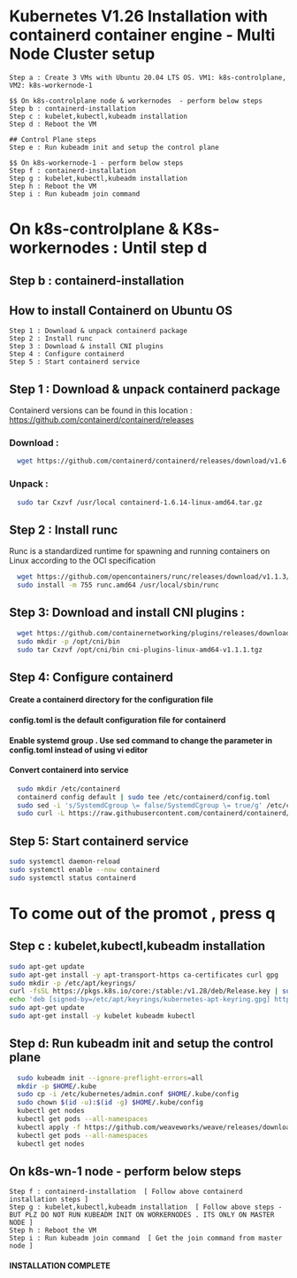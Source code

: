 # Kubernetes V1.26 Installation with containerd container engine - Multi Node Cluster setup


```console
Step a : Create 3 VMs with Ubuntu 20.04 LTS OS. VM1: k8s-controlplane, VM2: k8s-workernode-1

$$ On k8s-controlplane node & workernodes  - perform below steps
Step b : containerd-installation
Step c : kubelet,kubectl,kubeadm installation
Step d : Reboot the VM

## Control Plane steps
Step e : Run kubeadm init and setup the control plane

$$ On k8s-workernode-1 - perform below steps
Step f : containerd-installation
Step g : kubelet,kubectl,kubeadm installation
Step h : Reboot the VM
Step i : Run kubeadm join command

```
# On k8s-controlplane & K8s-workernodes : Until step d
## Step b : containerd-installation
## How to install Containerd on Ubuntu OS
```console
Step 1 : Download & unpack containerd package
Step 2 : Install runc
Step 3 : Download & install CNI plugins
Step 4 : Configure containerd
Step 5 : Start containerd service
```

## Step 1 : Download & unpack containerd package

Containerd versions can be found in this location :  https://github.com/containerd/containerd/releases

### Download :
```bash
  wget https://github.com/containerd/containerd/releases/download/v1.6.14/containerd-1.6.14-linux-amd64.tar.gz
```
### Unpack : 
```bash
  sudo tar Cxzvf /usr/local containerd-1.6.14-linux-amd64.tar.gz
```

## Step 2 : Install runc
Runc is a standardized runtime for spawning and running containers on Linux according to the OCI specification
```bash
  wget https://github.com/opencontainers/runc/releases/download/v1.1.3/runc.amd64
  sudo install -m 755 runc.amd64 /usr/local/sbin/runc
```

## Step 3: Download and install CNI plugins :

```bash
  wget https://github.com/containernetworking/plugins/releases/download/v1.1.1/cni-plugins-linux-amd64-v1.1.1.tgz
  sudo mkdir -p /opt/cni/bin
  sudo tar Cxzvf /opt/cni/bin cni-plugins-linux-amd64-v1.1.1.tgz
```

## Step 4: Configure containerd

#### Create a containerd directory for the configuration file
#### config.toml is the default configuration file for containerd
#### Enable systemd group . Use sed command to change the parameter in config.toml instead of using vi editor 
####  Convert containerd into service
```bash
  sudo mkdir /etc/containerd
  containerd config default | sudo tee /etc/containerd/config.toml
  sudo sed -i 's/SystemdCgroup \= false/SystemdCgroup \= true/g' /etc/containerd/config.toml
  sudo curl -L https://raw.githubusercontent.com/containerd/containerd/main/containerd.service -o /etc/systemd/system/containerd.service
```

## Step 5: Start containerd service
```bash
sudo systemctl daemon-reload
sudo systemctl enable --now containerd
sudo systemctl status containerd    
```

# To come out of the promot , press q

## Step c : kubelet,kubectl,kubeadm installation
```bash
sudo apt-get update
sudo apt-get install -y apt-transport-https ca-certificates curl gpg
sudo mkdir -p /etc/apt/keyrings/
curl -fsSL https://pkgs.k8s.io/core:/stable:/v1.28/deb/Release.key | sudo gpg --dearmor -o /etc/apt/keyrings/kubernetes-apt-keyring.gpg
echo 'deb [signed-by=/etc/apt/keyrings/kubernetes-apt-keyring.gpg] https://pkgs.k8s.io/core:/stable:/v1.28/deb/ /' | sudo tee /etc/apt/sources.list.d/kubernetes.list
sudo apt-get update
sudo apt-get install -y kubelet kubeadm kubectl
```

## Step d: Run kubeadm init and setup the control plane
```bash
  sudo kubeadm init --ignore-preflight-errors=all
  mkdir -p $HOME/.kube
  sudo cp -i /etc/kubernetes/admin.conf $HOME/.kube/config
  sudo chown $(id -u):$(id -g) $HOME/.kube/config
  kubectl get nodes
  kubectl get pods --all-namespaces
  kubectl apply -f https://github.com/weaveworks/weave/releases/download/v2.8.1/weave-daemonset-k8s.yaml
  kubectl get pods --all-namespaces
  kubectl get nodes
```


## On k8s-wn-1 node - perform below steps
 ``` console
Step f : containerd-installation  [ Follow above containerd installation steps ]
Step g : kubelet,kubectl,kubeadm installation  [ Follow above steps - BUT PLZ DO NOT RUN KUBEADM INIT ON WORKERNODES . ITS ONLY ON MASTER NODE ]
Step h : Reboot the VM
Step i : Run kubeadm join command  [ Get the join command from master node ]
```
#### INSTALLATION COMPLETE
